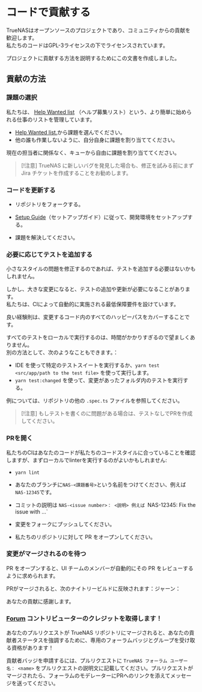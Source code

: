 # コードで貢献する

TrueNASはオープンソースのプロジェクトであり、コミュニティからの貢献を歓迎します。\
私たちのコードはGPL-3ライセンスの下でライセンスされています。

プロジェクトに貢献する方法を説明するためにこの文書を作成しました。

## 貢献の方法

### 課題の選択

私たちは、 [Help Wanted list](https://ixsystems.atlassian.net/issues/?filter=12107) （ヘルプ募集リスト）という、より簡単に始められる仕事のリストを管理しています。

- [Help Wanted list.](https://ixsystems.atlassian.net/issues/?filter=12107)から課題を選んでください。
- 他の誰も作業しないように、自分自身に課題を割り当ててください。

現在の担当者に関係なく、キューから自由に課題を割り当ててください。

> [!注意]
> TrueNAS に新しいバグを発見した場合も、修正を試みる前にまず Jira チケットを作成することをお勧めします。

### コードを更新する
- リポジトリをフォークする。

- [Setup Guide](https://github.com/ReiKirishima/webui/blob/Japanese-Translation/docs/setup.md)（セットアップガイド）に従って、開発環境をセットアップする。

- 課題を解決してください。

### 必要に応じてテストを追加する

小さなスタイルの問題を修正するのであれば、テストを追加する必要はないかもしれません。

しかし、大きな変更になると、テストの追加や更新が必要になることがあります。\
私たちは、CIによって自動的に実施される最低保障要件を設けています。

良い経験則は、変更するコード内のすべてのハッピーパスをカバーすることです。

すべてのテストをローカルで実行するのは、時間がかかりすぎるので望ましくありません。\
別の方法として、次のようなこともできます。：

-  IDE を使って特定のテストスイートを実行するか、`yarn test <src/app/path to the test file>` を使って実行します。
- `yarn test:changed` を使って、変更があったフォルダ内のテストを実行する。

例については、リポジトリの他の `.spec.ts` ファイルを参照してください。

> [!注意]
> もしテストを書くのに問題がある場合は、テストなしでPRを作成してください。

### PRを開く

私たちのCIはあなたのコードが私たちのコードスタイルに合っていることを確認しますが、まずローカルでlinterを実行するのがよいかもしれません:

- `yarn lint`

- あなたのブランチに`NAS-<課題番号>`という名前をつけてください、例えば`NAS-12345`です。

- コミットの説明は `NAS-<issue number>： <説明> 例えば `NAS-12345: Fix the issue with ...`

- 変更をフォークにプッシュしてください。

- 私たちのリポジトリに対して PR をオープンしてください。

### 変更がマージされるのを待つ

PR をオープンすると、UI チームのメンバーが自動的にその PR をレビューするように求められます。

PRがマージされると、次のナイトリービルドに反映されます：ジャーン：

あなたの貢献に感謝します。

### [Forum](https://forums.truenas.com) コントリビューターのクレジットを取得します！

あなたのプルリクエストが TrueNAS リポジトリにマージされると、あなたの貢献者ステータスを強調するために、専用のフォーラムバッジとグループを受け取る資格があります！

貢献者バッジを申請するには、プルリクエストに `TrueNAS フォーラム ユーザー名： <name>` をプルリクエストの説明文に記載してください。プルリクエストがマージされたら、フォーラムのモデレーターにPRへのリンクを添えてメッセージを送ってください。
